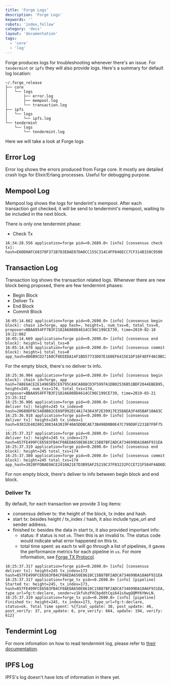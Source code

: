 ```yaml
---
title: 'Forge Logs'
description: 'Forge Logs'
keywords: ''
robots: 'index,follow'
category: 'docs'
layout: 'documentation'
tags:
  - 'core'
  - 'log'
---
```


Forge produces logs for troubleshooting whenever there's an issue. For `tendermint` or `ipfs` they will also provide logs. Here's a summary for default log location:

```
~/.forge_release
├── core
│   └── logs
│       ├── error.log
│       ├── mempool.log
│       └── transaction.log
├── ipfs
│   └── logs
│       └── ipfs.log
└── tendermint
    └── logs
        └── tendermint.log
```

Here we will take a look at Forge logs

## Error Log

Error log shows the errors produced from Forge core. It mostly are detailed crash logs for Elixir/Erlang processes. Useful for debugging purpose.

## Mempool Log

Mempool log shows the logs for tenderint's mempool. After each transaction got checked, it will be send to tendermint's mempool, waiting to be included in the next block.

There is only one tendermint phase:

- Check Tx

```
16:34:28.556 application=forge pid=<0.2689.0> [info] [consensus check tx]: hash=E60D0AFC68378F371B783E8AE87DA0CC155C314C4FF046ECC7CF314B158C9580
```

## Transaction Log

Transaction log shows the transaction related logs. Whenever there are new block being proposed, there are few tendermint phases:

- Begin Block
- Deliver Tx
- End Block
- Commit Block

```
16:05:14.662 application=forge pid=<0.2690.0> [info] [consensus begin block]: chain id=forge, app hash=, height=1, num_txs=0, total_txs=0, proposer=BBAA954FF7B3F2182A6808D4614CC96C199CE739, time=2019-02-10 19:22:08Z
16:05:14.669 application=forge pid=<0.2690.0> [info] [consensus end block]: height=1 total_txs=0
16:05:14.678 application=forge pid=<0.2690.0> [info] [consensus commit block]: height=1 total_txs=0 app_hash=8D6B9CD27160CF8EEEDA14F1BD57733D07E160EF6415E1DF16F4EFF46C0BC2C3
```

For the empty block, there's no deliver tx info.

```
16:25:36.904 application=forge pid=<0.2690.0> [info] [consensus begin block]: chain id=forge, app hash=7A8E6ACE2E14965B5CE9795CA9CA888CD3F5997A1DB02536B51BDF2044EBEB95, height=245, num_txs=174, total_txs=174, proposer=BBAA954FF7B3F2182A6808D4614CC96C199CE739, time=2019-03-21 23:25:31Z
16:25:36.906 application=forge pid=<0.2690.0> [info] [consensus deliver tx]: height=245 tx_index=0 hash=20680DF6C5488B82CE69F092EC4A1743643F2E39917E358AEA3F485BAF10A83C
16:25:36.918 application=forge pid=<0.2690.0> [info] [consensus deliver tx]: height=245 tx_index=1 hash=93832E48280130834A3019F40A5DDBCAE73B498D0B0E47C799D8F2231B7F0F75
...
16:25:37.317 application=forge pid=<0.2690.0> [info] [consensus deliver tx]: height=245 tx_index=173 hash=857FE499FCE6583FB4CF0AEDA650E8610C15B87BF2ADCA734699DA18A6F931EA
16:25:37.319 application=forge pid=<0.2690.0> [info] [consensus end block]: height=245 total_txs=174
16:25:37.389 application=forge pid=<0.2690.0> [info] [consensus commit block]: height=245 total_txs=174 app_hash=3828FFDBAE0ACE2410A21E7D3B95AF25219C37F83232FCCE721F584F4AD6D3F6
```

For non empty block, there's deliver tx info between begin block and end block.

### Deliver Tx

By default, for each transaction we provide 3 log items:

- consensus deliver tx: the height of the block, tx index and hash.
- start tx: besides height / tx_index / hash, it also include type_url and sender address.
- finished tx: besides the data in start tx, it also provided important info:
  - status: if status is not `ok`. Then this is an invalid tx. The status code would indicate what error happened on this tx.
  - total time spent: as each tx will go through a list of pipelines, it gaves the performance metrics for each pipeline in `us`. For more information, see [Forge TX Protocol](../../concepts/tx_protocol).

```
16:25:37.317 application=forge pid=<0.2690.0> [info] [consensus deliver tx]: height=245 tx_index=173 hash=857FE499FCE6583FB4CF0AEDA650E8610C15B87BF2ADCA734699DA18A6F931EA
16:25:37.317 application=forge_tx pid=<0.2690.0> [info] [pipeline] Started tx: height=245, tx_index=173, hash=857FE499FCE6583FB4CF0AEDA650E8610C15B87BF2ADCA734699DA18A6F931EA, type_url=fg:t:declare, sender=z1kfuhzPXCbpddtCqi641sXwgQQMY6YWvLN.
16:25:37.319 application=forge_tx pid=<0.2690.0> [info] [pipeline] Finished tx: height=245, tx_index=173, type_url=fg:t:declare, status=ok. Total time spent: %{final_update: 30, post_update: 46, post_verify: 37, pre_update: 6, pre_verify: 664, update: 194, verify: 612}
```

## Tendermint Log

For more infomation on how to read tendermint log, please refer to [their documentation](https://tendermint.com/docs/tendermint-core/how-to-read-logs.html#walkabout-example).

## IPFS Log

IPFS's log doesn't have lots of information in there yet.
